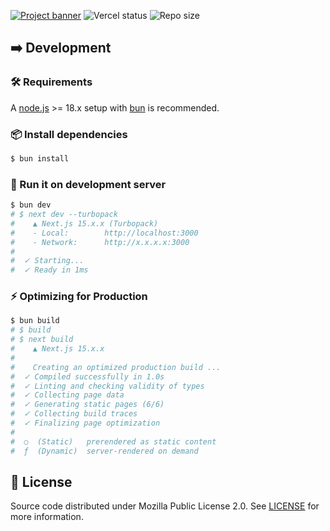 [![Project banner](https://azukashiic.sirv.com/assets/portfolio/OG-2025.png?format=original&q=100)](https://az.micin.life)
![Vercel status](https://img.shields.io/github/deployments/azukashi/az.micin.life/Production?label=Vercel&logo=vercel&logoColor=%23000&style=for-the-badge) ![Repo size](https://img.shields.io/github/repo-size/azukashi/az.micin.life?logo=github&style=for-the-badge)

## ➡️ Development

### 🛠️ Requirements

A [node.js](https://nodejs.org) >= 18.x setup with [bun](https://bun.sh) is recommended.

### 📦 Install dependencies

```sh
$ bun install
```

### 🏃 Run it on development server

```sh
$ bun dev
# $ next dev --turbopack
#    ▲ Next.js 15.x.x (Turbopack)
#    - Local:        http://localhost:3000
#    - Network:      http://x.x.x.x:3000
#
#  ✓ Starting...
#  ✓ Ready in 1ms
```

### ⚡ Optimizing for Production

```sh
$ bun build
# $ build
# $ next build
#    ▲ Next.js 15.x.x
#
#    Creating an optimized production build ...
#  ✓ Compiled successfully in 1.0s
#  ✓ Linting and checking validity of types
#  ✓ Collecting page data
#  ✓ Generating static pages (6/6)
#  ✓ Collecting build traces
#  ✓ Finalizing page optimization
#
#  ○  (Static)   prerendered as static content
#  ƒ  (Dynamic)  server-rendered on demand
```

## 📃️ License

Source code distributed under Mozilla Public License 2.0. See [LICENSE](./LICENSE) for more information.
